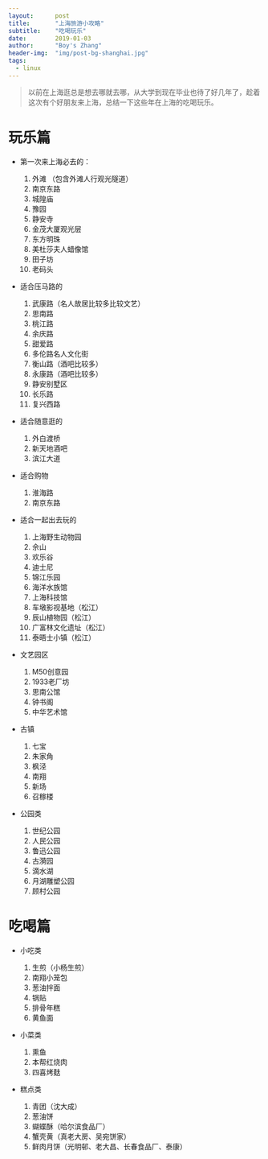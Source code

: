 ```yaml
---
layout:      post
title:       "上海旅游小攻略"
subtitle:    "吃喝玩乐"
date:        2019-01-03
author:      "Boy's Zhang"
header-img:  "img/post-bg-shanghai.jpg"
tags:
  - linux
---
```


> 以前在上海逛总是想去哪就去哪，从大学到现在毕业也待了好几年了，趁着这次有个好朋友来上海，总结一下这些年在上海的吃喝玩乐。



# 玩乐篇

- 第一次来上海必去的：

  

  1. 外滩    （包含外滩人行观光隧道）
  2. 南京东路
  3. 城隍庙
  4. 豫园
  5. 静安寺
  6. 金茂大厦观光层
  7. 东方明珠
  8. 美杜莎夫人蜡像馆
  9. 田子坊
  10. 老码头

- 适合压马路的

  1. 武康路（名人故居比较多比较文艺）
  2. 思南路
  3. 桃江路
  4. 余庆路
  5. 甜爱路
  6. 多伦路名人文化街
  7. 衡山路（酒吧比较多）
  8. 永康路（酒吧比较多）
  9. 静安别墅区
  10. 长乐路
  11. 复兴西路

- 适合随意逛的

  1. 外白渡桥
  2. 新天地酒吧
  3. 滨江大道

- 适合购物

  1. 淮海路
  2. 南京东路

- 适合一起出去玩的

  1. 上海野生动物园
  2. 佘山
  3. 欢乐谷
  4. 迪士尼
  5. 锦江乐园
  6. 海洋水族馆
  7. 上海科技馆
  8. 车墩影视基地（松江）
  9. 辰山植物园（松江）
  10. 广富林文化遗址（松江）
  11. 泰晤士小镇（松江）

- 文艺园区

  1. M50创意园
  2. 1933老厂坊
  3. 思南公馆
  4. 钟书阁
  5. 中华艺术馆

- 古镇

  1. 七宝
  2. 朱家角
  3. 枫泾
  4. 南翔
  5. 新场
  6. 召稼楼

- 公园类

  1. 世纪公园
  2. 人民公园
  3. 鲁迅公园
  4. 古漪园
  5. 滴水湖
  6. 月湖雕塑公园
  7. 顾村公园



# 吃喝篇

- 小吃类

  1. 生煎（小杨生煎）
  2. 南翔小笼包
  3. 葱油拌面
  4. 锅贴
  5. 排骨年糕
  6. 黄鱼面

- 小菜类

  1. 熏鱼
  2. 本帮红烧肉
  3. 四喜烤麸

- 糕点类

  1. 青团（沈大成）
  2. 葱油饼
  3. 蝴蝶酥（哈尔滨食品厂）
  4. 蟹壳黄（真老大房、吴宛饼家）
  5. 鲜肉月饼（光明邨、老大昌、长春食品厂、泰康）


